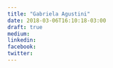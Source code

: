 ```yaml
---
title: "Gabriela Agustini"
date: 2018-03-06T16:10:18-03:00
draft: true
medium:
linkedin:
facebook:
twitter:
---
```

